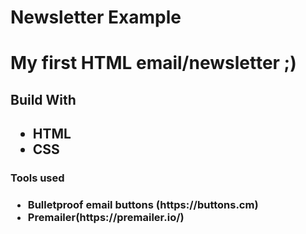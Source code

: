 # Newsletter Example
<h1>My first HTML email/newsletter ;)</h1>

<h2> Build With<h2>
<ul>
    <li>HTML</li>
    <li>CSS</li>
</ul>

<h3>Tools used<h3>
<ul>
    <li>Bulletproof email buttons (https://buttons.cm)</li>
    <li>Premailer(https://premailer.io/)</li>
